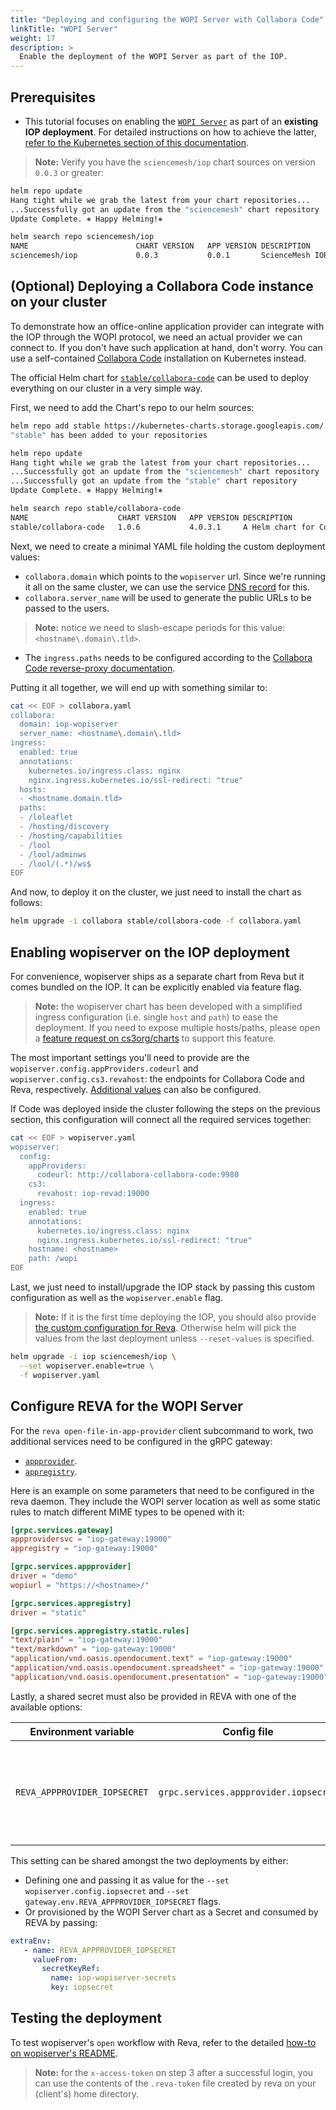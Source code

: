 ```yaml
---
title: "Deploying and configuring the WOPI Server with Collabora Code"
linkTitle: "WOPI Server"
weight: 17
description: >
  Enable the deployment of the WOPI Server as part of the IOP.
---
```


## Prerequisites

- This tutorial focuses on enabling the [`WOPI Server`](https://github.com/cs3org/wopiserver) as part of an **existing IOP deployment**. For detailed instructions on how to achieve the latter, [refer to the Kubernetes section of this documentation](https://developer.sciencemesh.io/docs/iop/deployment/kubernetes).

> **Note:** Verify you have the `sciencemesh/iop` chart sources on version `0.0.3` or greater:

```bash
helm repo update
Hang tight while we grab the latest from your chart repositories...
...Successfully got an update from the "sciencemesh" chart repository
Update Complete. ⎈ Happy Helming!⎈

helm search repo sciencemesh/iop
NAME                    	CHART VERSION	APP VERSION	DESCRIPTION
sciencemesh/iop         	0.0.3        	0.0.1      	ScienceMesh IOP is the reference Federated Scie...
```

## (Optional) Deploying a Collabora Code instance on your cluster

To demonstrate how an office-online application provider can integrate with the IOP through the WOPI protocol, we need an actual provider we can connect to. If you don't have such application at hand, don't worry. You can use a self-contained [Collabora Code](https://www.collaboraoffice.com/code/) installation on Kubernetes instead.

The official Helm chart for [`stable/collabora-code`](https://hub.helm.sh/charts/stable/collabora-code) can be used to deploy everything on our cluster in a very simple way.

First, we need to add the Chart's repo to our helm sources:

```bash
helm repo add stable https://kubernetes-charts.storage.googleapis.com/
"stable" has been added to your repositories

helm repo update
Hang tight while we grab the latest from your chart repositories...
...Successfully got an update from the "sciencemesh" chart repository
...Successfully got an update from the "stable" chart repository
Update Complete. ⎈ Happy Helming!⎈

helm search repo stable/collabora-code
NAME                 	CHART VERSION	APP VERSION	DESCRIPTION
stable/collabora-code	1.0.6        	4.0.3.1    	A Helm chart for Collabora Office - CODE-Edition
```

Next, we need to create a minimal YAML file holding the custom deployment values:

- `collabora.domain` which points to the `wopiserver` url. Since we're running it all on the same cluster, we can use the service [DNS record](https://kubernetes.io/docs/concepts/services-networking/dns-pod-service/#services) for this.
- `collabora.server_name` will be used to generate the public URLs to be passed to the users.

> **Note:** notice we need to slash-escape periods for this value: `<hostname\.domain\.tld>`.

- The `ingress.paths` needs to be configured according to the [Collabora Code reverse-proxy documentation](https://www.collaboraoffice.com/code/apache-reverse-proxy/).

Putting it all together, we will end up with something similar to:

```bash
cat << EOF > collabora.yaml
collabora:
  domain: iop-wopiserver
  server_name: <hostname\.domain\.tld>
ingress:
  enabled: true
  annotations:
    kubernetes.io/ingress.class: nginx
    nginx.ingress.kubernetes.io/ssl-redirect: "true"
  hosts:
  - <hostname.domain.tld>
  paths:
  - /loleaflet
  - /hosting/discovery
  - /hosting/capabilities
  - /lool
  - /lool/adminws
  - /lool/(.*)/ws$
EOF
```

And now, to deploy it on the cluster, we just need to install the chart as follows:

```bash
helm upgrade -i collabora stable/collabora-code -f collabora.yaml
```

## Enabling wopiserver on the IOP deployment

For convenience, wopiserver ships as a separate chart from Reva but it comes bundled on the IOP. It can be explicitly enabled via feature flag.

> **Note:** the wopiserver chart has been developed with a simplified ingress configuration (i.e. single `host` and `path`) to ease the deployment. If you need to expose multiple hosts/paths, please open a [feature request on cs3org/charts](https://github.com/cs3org/charts/issues/new) to support this feature.

The most important settings you'll need to provide are the `wopiserver.config.appProviders.codeurl` and `wopiserver.config.cs3.revahost`: the endpoints for Collabora Code and Reva, respectively. [Additional values](https://github.com/cs3org/wopiserver/blob/master/wopiserver.conf) can also be configured.

If Code was deployed inside the cluster following the steps on the previous section, this configuration will connect all the required services together:

```bash
cat << EOF > wopiserver.yaml
wopiserver:
  config:
    appProviders:
      codeurl: http://collabora-collabora-code:9980
    cs3:
      revahost: iop-revad:19000
  ingress:
    enabled: true
    annotations:
      kubernetes.io/ingress.class: nginx
      nginx.ingress.kubernetes.io/ssl-redirect: "true"
    hostname: <hostname>
    path: /wopi
EOF
```

Last, we just need to install/upgrade the IOP stack by passing this custom configuration as well as the `wopiserver.enable` flag.

> **Note:** If it is the first time deploying the IOP, you should also provide [the custom configuration for Reva](https://developer.sciencemesh.io/docs/iop/deployment/kubernetes/#configuring-an-iop-deployment). Otherwise helm will pick the values from the last deployment unless `--reset-values` is specified.

```bash
helm upgrade -i iop sciencemesh/iop \
  --set wopiserver.enable=true \
  -f wopiserver.yaml
```

## Configure REVA for the WOPI Server

For the `reva open-file-in-app-provider` client subcommand to work, two additional services need to be configured in the gRPC gateway:

- [`appprovider`](https://reva.link/docs/config/grpc/services/appprovider/).
- [`appregistry`](https://reva.link/docs/config/grpc/services/appregistry/).

Here is an example on some parameters that need to be configured in the reva daemon. They include the WOPI server location as well as some static rules to match different MIME types to be opened with it:

```toml
[grpc.services.gateway]
appprovidersvc = "iop-gateway:19000"
appregistry = "iop-gateway:19000"

[grpc.services.appprovider]
driver = "demo"
wopiurl = "https://<hostname>/"

[grpc.services.appregistry]
driver = "static"

[grpc.services.appregistry.static.rules]
"text/plain" = "iop-gateway:19000"
"text/markdown" = "iop-gateway:19000"
"application/vnd.oasis.opendocument.text" = "iop-gateway:19000"
"application/vnd.oasis.opendocument.spreadsheet" = "iop-gateway:19000"
"application/vnd.oasis.opendocument.presentation" = "iop-gateway:19000"
```

Lastly, a shared secret must also be provided in REVA with one of the available options:

| Environment variable         | Config file                           | Value                                                          |
|------------------------------|---------------------------------------|----------------------------------------------------------------|
| `REVA_APPPROVIDER_IOPSECRET` | `grpc.services.appprovider.iopsecret` | Shared secret used to connect REVA with the WOPI Server.       |

This setting can be shared amongst the two deployments by either:

- Defining one and passing it as value for the `--set wopiserver.config.iopsecret` and `--set gateway.env.REVA_APPPROVIDER_IOPSECRET` flags.
- Or provisioned by the WOPI Server chart as a Secret and consumed by REVA by passing:

```yaml
extraEnv:
   - name: REVA_APPPROVIDER_IOPSECRET
     valueFrom:
       secretKeyRef:
         name: iop-wopiserver-secrets
         key: iopsecret
```

## Testing the deployment

To test wopiserver's `open` workflow with Reva, refer to the detailed [how-to on wopiserver's README](https://github.com/cs3org/wopiserver#test-the-open-workflow-with-reva).

> **Note:** for the `x-access-token` on step 3 after a successful login, you can use the contents of the `.reva-token` file created by reva on your (client's) home directory.

